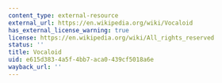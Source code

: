 ```yaml
---
content_type: external-resource
external_url: https://en.wikipedia.org/wiki/Vocaloid
has_external_license_warning: true
license: https://en.wikipedia.org/wiki/All_rights_reserved
status: ''
title: Vocaloid
uid: e615d383-4a5f-4bb7-aca0-439cf5018a6e
wayback_url: ''
---
```

